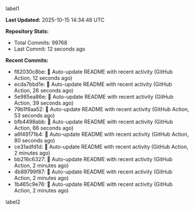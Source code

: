 
label1 
<!-- ACTIVITY_START -->
**Last Updated:** 2025-10-15 14:34:48 UTC

**Repository Stats:**
- Total Commits: 99768
- Last Commit: 12 seconds ago

**Recent Commits:**
- f82030c8be: 🤖 Auto-update README with recent activity (GitHub Action, 12 seconds ago)
- ecda7bbd1e: 🤖 Auto-update README with recent activity (GitHub Action, 26 seconds ago)
- 5e985ea86e: 🤖 Auto-update README with recent activity (GitHub Action, 39 seconds ago)
- 79b1f8aa52: 🤖 Auto-update README with recent activity (GitHub Action, 53 seconds ago)
- bfb4498abb: 🤖 Auto-update README with recent activity (GitHub Action, 66 seconds ago)
- a6f49171b4: 🤖 Auto-update README with recent activity (GitHub Action, 80 seconds ago)
- ce31adfd1d: 🤖 Auto-update README with recent activity (GitHub Action, 2 minutes ago)
- bb216c6327: 🤖 Auto-update README with recent activity (GitHub Action, 2 minutes ago)
- 4b89799f87: 🤖 Auto-update README with recent activity (GitHub Action, 2 minutes ago)
- 1b465c9e76: 🤖 Auto-update README with recent activity (GitHub Action, 2 minutes ago)
<!-- ACTIVITY_END -->

label2
